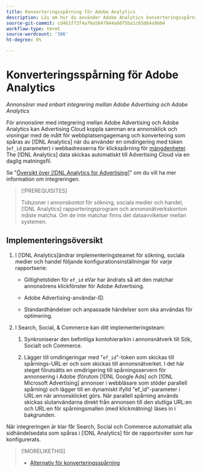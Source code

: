 ```yaml
---
title: Konverteringsspårning för Adobe Analytics
description: Läs om hur du använder Adobe Analytics konverteringsspårning för kampanjer i Adobe Advertising.
source-git-commit: cd461f73f4a70a5647844a6075ba1c65d64a9b04
workflow-type: tm+mt
source-wordcount: '306'
ht-degree: 0%

---
```


# Konverteringsspårning för Adobe Analytics

*Annonsörer med enbart integrering mellan Adobe Advertising och Adobe Analytics*

För annonsörer med integrering mellan Adobe Advertising och Adobe Analytics kan Advertising Cloud koppla samman era annonsklick och visningar med de mått för webbplatsengagemang och konvertering som spåras av [!DNL Analytics] när du använder en omdirigering med token (`ef_id` parameter) i webbadresserna för klickspårning för [mängdenheter](/help/search-social-commerce/glossary.md#a-b). The [!DNL Analytics] data skickas automatiskt till Advertising Cloud via en daglig matningsfil.

Se &quot;[Översikt över [!DNL Analytics for Advertising]](https://experienceleague.adobe.com/docs/advertising-cloud/dsp/integrations/analytics/overview.html)&quot; om du vill ha mer information om integreringen.

>[!PREREQUISITES]
>
> Tidszoner i annonskontot för sökning, sociala medier och handel, [!DNL Analytics] rapporteringsprogram och annonsnätverkskonton måste matcha. Om de inte matchar finns det dataavvikelser mellan systemen.

## Implementeringsöversikt

1. I [!DNL Analytics]ändrar implementeringsteamet för sökning, sociala medier och handel följande konfigurationsinställningar för varje rapportserie:

   * Giltighetstiden för `ef_id` eVar har ändrats så att den matchar annonsörens klickfönster för Adobe Advertising.

   * Adobe Advertising-användar-ID.

   * Standardhändelser och anpassade händelser som ska användas för optimering.

1. I Search, Social, &amp; Commerce kan ditt implementeringsteam:

   1. Synkroniserar den befintliga kontohierarkin i annonsnätverk till Sök, Socialt och Commerce.

   1. Lägger till omdirigeringar med &quot;`ef_id`&quot;-token som skickas till spårnings-URL:er och som skickas till annonsnätverket.
   I det här steget förutsätts en omdirigering till spårningsservern för annonsering i Adobe (förutom [!DNL Google Ads] och [!DNL Microsoft Advertising] annonser i webbläsare som stöder parallell spårning) och lägger till en dynamiskt ifylld &quot;ef_id&quot;-parameter i URL:en när annonsklicket görs. När parallell spårning används skickas slutanvändarna direkt från annonsen till den slutliga URL:en och URL:en för spårningsmallen (med klickmätning) läses in i bakgrunden.

När integreringen är klar får Search, Social och Commerce automatiskt alla sidhändelsedata som spåras i [!DNL Analytics] för de rapportsviter som har konfigurerats.

>[!MORELIKETHIS]
>
>* [Alternativ för konverteringsspårning](conversion-tracking-about.md)

